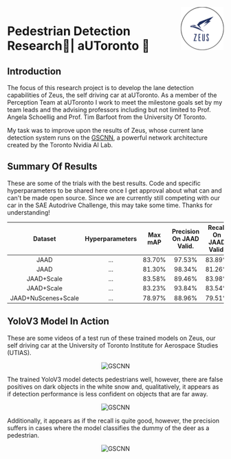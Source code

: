 <a href="https://github.com/MustafaKhan670093/Lane-And-Road-Detection-Research#lane-detection-research--autoronto-">
    <img src="Images/logo.png" alt="aUToronto" title="aUToronto" align="right" height="100" />
</a>

# Pedestrian Detection Research🚶| aUToronto 🚙

## Introduction

The focus of this research project is to develop the lane detection capabilities of Zeus, the self driving car at aUToronto. As a member of the Perception Team at aUToronto I work to meet the milestone goals set by my team leads and the advising professors including but not limited to Prof. Angela Schoellig and Prof. Tim Barfoot from the University Of Toronto.

My task was to improve upon the results of Zeus, whose current lane detection system runs on the [GSCNN](https://github.com/nv-tlabs/GSCNN), a powerful network architecture created by the Toronto Nvidia AI Lab. 

## Summary Of Results

These are some of the trials with the best results. Code and specific hyperparameters to be shared here once I get approval about what can and can't be made open source. Since we are currently still competing with our car in the SAE Autodrive Challenge, this may take some time. Thanks for understanding!

| Dataset     | Hyperparameters | Max mAP       | Precision On JAAD Valid. | Recall On JAAD Valid.  |
|  :----:     |    :----:       |   :----:      |        :----:            |          :----:        |
| JAAD        |     ...         |   83.70%      |        97.53%            |        83.89%          |      
| JAAD        |     ...         |   81.30%      |        98.34%            |        81.26%          |   
| JAAD+Scale  |     ...         |   83.58%      |        89.46%            |        83.98%          |      
| JAAD+Scale  |     ...         |   83.23%      |        93.84%            |        83.54%          |   
| JAAD+NuScenes+Scale  |     ...         |   78.97%      |        88.96%            |        79.51%          |   


## YoloV3 Model In Action

These are some videos of a test run of these trained models on Zeus, our self driving car at the University of Toronto Institute for Aerospace Studies (UTIAS). 

<p align="center">
  <img src="Images/blackfly_image_color_compressed_yolov3_inference.gif" alt="GSCNN" title="GSCNN" height="300" />
</p>

The trained YoloV3 model detects pedestrians well, however, there are false positives on dark objects in the white snow and, qualitatively, it appears as if detection performance is less confident on objects that are far away.

<p align="center">
  <img src="Images/blackfly_image_color_compressed_yolov3_inference_2.gif" alt="GSCNN" title="GSCNN" height="300" />
</p>


Additionally, it appears as if the recall is quite good, however, the precision suffers in cases where the model classifies the dummy of the deer as a pedestrian.

<p align="center">
  <img src="Images/blackfly_image_color_compressed_yolov3_inference_3.gif" alt="GSCNN" title="GSCNN" height="300" />
</p>
